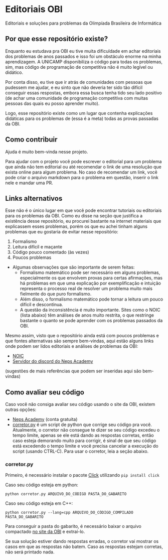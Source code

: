 # Editoriais OBI
Editoriais e soluções para problemas da Olimpíada Brasileira de Informática

## Por que esse repositório existe?
Enquanto eu estudava pra OBI eu tive muita dificuldade em achar editoriais dos problemas de anos passados e isso foi um obstáculo enorme na minha aprendizagem. A UNICAMP disponibiliza o código para todas os problemas, sim, mas código de programação de competitiva não é muito legível ou didático.

Por conta disso, eu tive que ir atrás de comunidades com pessoas que pudessem me ajudar, e eu sinto que não deveria ter sido tão difícil conseguir essas respostas, embora essa busca tenha tido seu lado positivo (de achar uma comunidade de programação competitiva com muitas pessoas das quais eu posso aprender muito). 

Logo, esse repositório existe como um lugar que contenha explicações didáticas para os problemas de (essa é a meta) todas as provas passadas da OBI.

## Como contribuir
Ajuda é muito bem-vinda nesse projeto.

Para ajudar com o projeto você pode escrever o editorial para um problema que ainda não tem editorial ou até recomendar o link de uma resolução que exista online para algum problema. No caso de recomendar um link, você pode criar o arquivo markdown para o problema em questão, inserir o link nele e mandar uma PR.

## Links alternativos
Esse não é o único lugar em que você pode encontrar tutoriais ou editoriais para os problemas da OBI. Como eu disse na seção que justifica a existência desse repositório, eu procurei bastante na internet materiais que explicassem esses problemas, porém os que eu achei tinham alguns problemas que eu gostaria de evitar nesse repositório:

1. Formalismo
2. Leitura difícil e maçante
3. Código pouco comentado (às vezes)
4. Poucos problemas

- Algumas observações que são importante de serem feitas:
    - Formalismo matemático pode ser necessário em alguns problemas, especialmente os que envolvem provas para certas afirmações, mas há problemas em que uma explicação por exemplificação e intuição representa o processo real de resolver um problema muito mais fielmente do que puro formalismo.
    - Além disso, o formalismo matemático pode tornar a leitura um pouco difícil e descontínua.
    - A questão da inconsistência é muito importante. Sites como o NOIC (lista abaixo) têm análises de anos muito restrita, o que restringe bastante o quanto se pode aprender com os problemas passados da OBI.
 
Mesmo assim, visto que o repositório ainda está com poucos problemas e que fontes alternativas são sempre bem-vindas, aqui estão alguns links onde podem ser lidos editoriais e análises de problemas da OBI:
- [NOIC](http://noic.com.br/)
- [Servidor do discord do Neps Academy](https://discord.gg/jdQgWed)

(sugestões de mais referências que podem ser inseridas aqui são bem-vindas)

## Como avaliar seu código
Caso você não consiga avaliar seu código usando o site da OBI, existem outras opções:
- [Neps Academy](neps.academy) (conta gratuita)
- [corretor.py](https://github.com/sarmentow/editoriais-obi/blob/main/corretor.py) é um script de python que corrige seu código pra você. Atualmente, o corretor não consegue te dizer se seu código excedeu o tempo limite, apenas se ele está dando as respostas corretas, então caso esteja demorando muito para corrigir, é sinal de que seu código está excedendo o tempo limite e você precisa cancelar a execução do script (usando CTRL-C). Para usar o corretor, leia a seção abaixo.

### corretor.py
Primeiro, é necessário instalar o pacote [Click](https://click.palletsprojects.com/en/8.0.x/) utilizando `pip install click`

Caso seu código esteja em python:
```
python corretor.py ARQUIVO_DO_CÓDIGO PASTA_DO_GABARITO
```
Caso seu código esteja em C++:
```
python corretor.py --lang=cpp ARQUIVO_DO_CÓDIGO_COMPILADO PASTA_DO_GABARITO
```

Para conseguir a pasta do gabarito, é necessário baixar o arquivo compactado [no site da OBI](https://olimpiada.ic.unicamp.br/passadas/) e extraí-lo.

Se sua solução estiver dando respostas erradas, o corretor vai mostrar os casos em que as respostas não batem. Caso as respostas estejam corretas, não será printado nada.
